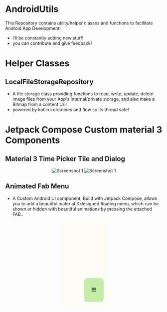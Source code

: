 # AndroidUtils
This Repository contains utility/helper classes and functions to facilitate Android App Development!
- I'll be constantly adding new stuff!
- you can contribute and give feedback!

# Helper Classes
## LocalFileStorageRepository

- A file storage class providing functions to read, write, update, delete image files
  from your App's Internal/private storage, and also make a Bitmap from a content Uri! 
- powered by kotlin coroutines and flow so its thread safe!

# Jetpack Compose Custom material 3 Components

## Material 3 Time Picker Tile and Dialog
<p align="center">
  <img src="timepicker1" alt="Screenshot 1" width="158" height="276"/>
  <img src="timepicker2" alt="Screenshot 1" width="158" height="276"/>
</p>

## Animated Fab Menu
- A Custom Android UI component, Build with Jetpack Compose, allows you to add a beautiful material 3 designed floating menu, which can be shown or hidden with beautiful animations by pressing the attached FAB..

<p align="center">
  <img src="AnimatedFABMenu.gif" alt="Screenshot 1" width="158" height="276"/>
</p>
